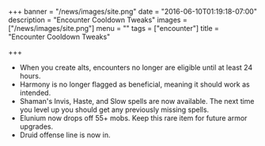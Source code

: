+++
banner = "/news/images/site.png"
date = "2016-06-10T01:19:18-07:00"
description = "Encounter Cooldown Tweaks"
images = ["/news/images/site.png"]
menu = ""
tags = ["encounter"]
title = "Encounter Cooldown Tweaks"

+++
* When you create alts, encounters no longer are eligible until at least 24 hours.
* Harmony is no longer flagged as beneficial, meaning it should work as intended.
* Shaman's Invis, Haste, and Slow spells are now available. The next time you level up you should get any previously missing spells.
* Elunium now drops off 55+ mobs. Keep this rare item for future armor upgrades.
* Druid offense line is now in.
<!--more-->